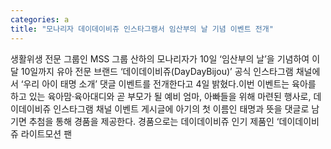 ```yaml
---
categories: a
title: "모나리자 데이데이비쥬 인스타그램서 임산부의 날 기념 이벤트 전개"
---
```

생활위생 전문 그룹인 MSS 그룹 산하의 모나리자가 10일 ‘임산부의 날’을 기념하여 이달 10일까지 유아 전문 브랜드 ‘데이데이비쥬(DayDayBijou)’ 공식 인스타그램 채널에서 ‘우리 아이 태명 소개’ 댓글 이벤트를 전개한다고 4일 밝혔다.이번 이벤트는 육아를 하고 있는 육아맘·육아대디와 곧 부모가 될 예비 엄마, 아빠들을 위해 마련된 행사로, 데이데이비쥬 인스타그램 채널 이벤트 게시글에 아기의 첫 이름인 태명과 뜻을 댓글로 남기면 추첨을 통해 경품을 제공한다. 경품으로는 데이데이비쥬 인기 제품인 ‘데이데이비쥬 라이트모션 팬
